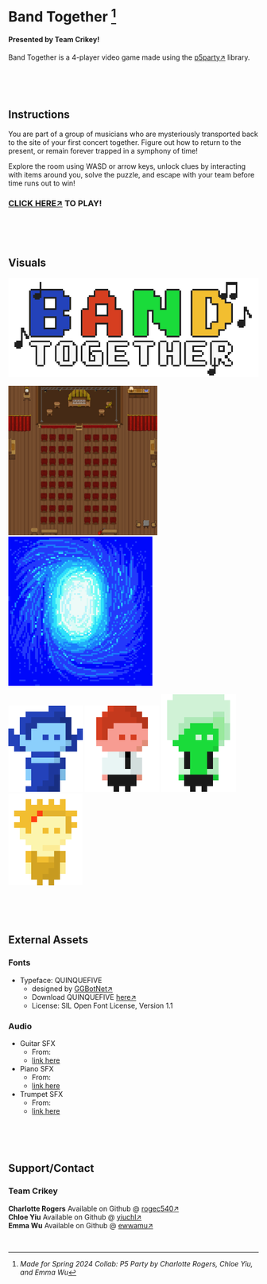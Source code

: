 # Band Together [^1]

#### Presented by Team Crikey!

Band Together is a 4-player video game made using the [p5party↗](https://p5party.org/) library.

<br>
<br>
<br>

## Instructions

You are part of a group of musicians who are mysteriously transported back to the site of your first concert together.
Figure out how to return to the present, or remain forever trapped in a symphony of time!

Explore the room using WASD or arrow keys, unlock clues by interacting with items around you, solve the puzzle, and escape with your team before time runs out to win!

### [CLICK HERE↗](https://rogec540.github.io/GameA/src/index.html) TO PLAY!

<br>
<br>
<br>

## Visuals

<img src="./src/images/game_title.gif" alt="background" width="700"/>

<img src="./src/images/map.png" alt="background" width="300"/> &nbsp; <img src="./src/images/portal.png" alt="background" height="300"/>

<img src="./src/images/p1.gif" alt="blue" width="150"/> <img src="./src/images/p2.gif" alt="red" width="150"/> <img src="./src/images/p3.gif" alt="green" width="150"/> <img src="./src/images/p4.gif" alt="yellow" width="150"/>

<br>
<br>
<br>

## External Assets

### Fonts

- Typeface: QUINQUEFIVE
  - designed by [GGBotNet↗](https://www.ggbot.net/)
  - Download QUINQUEFIVE [here↗](https://ggbot.itch.io/quinquefive-font)
  - License: SIL Open Font License, Version 1.1

### Audio

- Guitar SFX
  - From:
  - [link here]()
- Piano SFX
  - From:
  - [link here]()
- Trumpet SFX
  - From:
  - [link here]()

<br>
<br>
<br>

## Support/Contact

### Team Crikey

**Charlotte Rogers** Available on Github @ [rogec540↗](https://github.com/rogec540)\
**Chloe Yiu** Available on Github @ [yiuchl↗](https://github.com/yiuchl)\
**Emma Wu** Available on Github @ [ewwamu↗](https://github.com/ewwamu)

<br>

[^1]: _Made for Spring 2024 Collab: P5 Party by Charlotte Rogers, Chloe Yiu, and Emma Wu_
